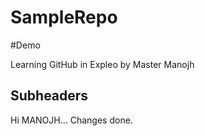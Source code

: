# SampleRepo
#Demo

Learning GitHub in Expleo
by Master Manojh


## Subheaders

Hi MANOJH...
Changes done.